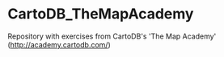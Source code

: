 # CartoDB_TheMapAcademy
Repository with exercises from CartoDB's 'The Map Academy' (http://academy.cartodb.com/)
